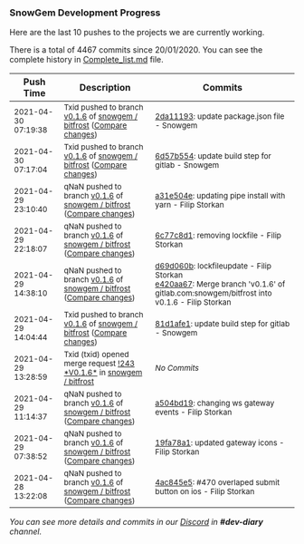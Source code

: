 
### SnowGem Development Progress

Here are the last 10 pushes to the projects we are currently working.

There is a total of 4467 commits since 20/01/2020. You can see the complete history in
 [Complete_list.md](Complete_list.md) file.

| Push Time | Description | Commits |
| --- | --- | --- |
| <sub>2021-04-30 07:19:38</sub> | <sub>Txid pushed to branch [v0\.1\.6](https://gitlab.com/snowgem/bitfrost/commits/v0.1.6) of [snowgem / bitfrost](https://gitlab.com/snowgem/bitfrost) ([Compare changes](https://gitlab.com/snowgem/bitfrost/compare/6d57b554155aca15a69a35038647141421c4db76...2da11193d052333404bd4dd46f34e9f78d3160c3))</sub> | <sub>[2da11193](https://gitlab.com/snowgem/bitfrost/-/commit/2da11193d052333404bd4dd46f34e9f78d3160c3): update package.json file - Snowgem</sub> |
| <sub>2021-04-30 07:17:04</sub> | <sub>Txid pushed to branch [v0\.1\.6](https://gitlab.com/snowgem/bitfrost/commits/v0.1.6) of [snowgem / bitfrost](https://gitlab.com/snowgem/bitfrost) ([Compare changes](https://gitlab.com/snowgem/bitfrost/compare/a31e504ec7e1f55b0e0c020fae459c9d47a0c8ae...6d57b554155aca15a69a35038647141421c4db76))</sub> | <sub>[6d57b554](https://gitlab.com/snowgem/bitfrost/-/commit/6d57b554155aca15a69a35038647141421c4db76): update build step for gitlab - Snowgem</sub> |
| <sub>2021-04-29 23:10:40</sub> | <sub>qNaN pushed to branch [v0\.1\.6](https://gitlab.com/snowgem/bitfrost/commits/v0.1.6) of [snowgem / bitfrost](https://gitlab.com/snowgem/bitfrost) ([Compare changes](https://gitlab.com/snowgem/bitfrost/compare/6c77c8d124568ab27f41b9c07693017611baec8f...a31e504ec7e1f55b0e0c020fae459c9d47a0c8ae))</sub> | <sub>[a31e504e](https://gitlab.com/snowgem/bitfrost/-/commit/a31e504ec7e1f55b0e0c020fae459c9d47a0c8ae): updating pipe install with yarn - Filip Storkan</sub> |
| <sub>2021-04-29 22:18:07</sub> | <sub>qNaN pushed to branch [v0\.1\.6](https://gitlab.com/snowgem/bitfrost/commits/v0.1.6) of [snowgem / bitfrost](https://gitlab.com/snowgem/bitfrost) ([Compare changes](https://gitlab.com/snowgem/bitfrost/compare/e420aa6793db6a714775a2480141a8bc47b88551...6c77c8d124568ab27f41b9c07693017611baec8f))</sub> | <sub>[6c77c8d1](https://gitlab.com/snowgem/bitfrost/-/commit/6c77c8d124568ab27f41b9c07693017611baec8f): removing lockfile - Filip Storkan</sub> |
| <sub>2021-04-29 14:38:10</sub> | <sub>qNaN pushed to branch [v0\.1\.6](https://gitlab.com/snowgem/bitfrost/commits/v0.1.6) of [snowgem / bitfrost](https://gitlab.com/snowgem/bitfrost) ([Compare changes](https://gitlab.com/snowgem/bitfrost/compare/81d1afe1071cb7f393126b979d65249f461a138c...e420aa6793db6a714775a2480141a8bc47b88551))</sub> | <sub>[d69d060b](https://gitlab.com/snowgem/bitfrost/-/commit/d69d060b212e985ce8625f4572c2819c8c2525a0): lockfileupdate - Filip Storkan<br>[e420aa67](https://gitlab.com/snowgem/bitfrost/-/commit/e420aa6793db6a714775a2480141a8bc47b88551): Merge branch 'v0.1.6' of gitlab.com:snowgem/bitfrost into v0.1.6 - Filip Storkan</sub> |
| <sub>2021-04-29 14:04:44</sub> | <sub>Txid pushed to branch [v0\.1\.6](https://gitlab.com/snowgem/bitfrost/commits/v0.1.6) of [snowgem / bitfrost](https://gitlab.com/snowgem/bitfrost) ([Compare changes](https://gitlab.com/snowgem/bitfrost/compare/a504bd1979a8a7f8432669d449ab6b82e8bedf54...81d1afe1071cb7f393126b979d65249f461a138c))</sub> | <sub>[81d1afe1](https://gitlab.com/snowgem/bitfrost/-/commit/81d1afe1071cb7f393126b979d65249f461a138c): update build step for gitlab - Snowgem</sub> |
| <sub>2021-04-29 13:28:59</sub> | <sub>Txid (txid) opened merge request [\!243 \*V0\.1\.6\*](https://gitlab.com/snowgem/bitfrost/-/merge_requests/243) in [snowgem / bitfrost](https://gitlab.com/snowgem/bitfrost)</sub> | <sub>_No Commits_</sub> |
| <sub>2021-04-29 11:14:37</sub> | <sub>qNaN pushed to branch [v0\.1\.6](https://gitlab.com/snowgem/bitfrost/commits/v0.1.6) of [snowgem / bitfrost](https://gitlab.com/snowgem/bitfrost) ([Compare changes](https://gitlab.com/snowgem/bitfrost/compare/19fa78a17f7cbf3832a6354bb13985db7372ae40...a504bd1979a8a7f8432669d449ab6b82e8bedf54))</sub> | <sub>[a504bd19](https://gitlab.com/snowgem/bitfrost/-/commit/a504bd1979a8a7f8432669d449ab6b82e8bedf54): changing ws gateway events - Filip Storkan</sub> |
| <sub>2021-04-29 07:38:52</sub> | <sub>qNaN pushed to branch [v0\.1\.6](https://gitlab.com/snowgem/bitfrost/commits/v0.1.6) of [snowgem / bitfrost](https://gitlab.com/snowgem/bitfrost) ([Compare changes](https://gitlab.com/snowgem/bitfrost/compare/4ac845e55b6145bc23542f087a2aace9166850eb...19fa78a17f7cbf3832a6354bb13985db7372ae40))</sub> | <sub>[19fa78a1](https://gitlab.com/snowgem/bitfrost/-/commit/19fa78a17f7cbf3832a6354bb13985db7372ae40): updated gateway icons - Filip Storkan</sub> |
| <sub>2021-04-28 13:22:08</sub> | <sub>qNaN pushed to branch [v0\.1\.6](https://gitlab.com/snowgem/bitfrost/commits/v0.1.6) of [snowgem / bitfrost](https://gitlab.com/snowgem/bitfrost) ([Compare changes](https://gitlab.com/snowgem/bitfrost/compare/82e84a1b5f1ad4a9fe291955c09a6b1cab9315ca...4ac845e55b6145bc23542f087a2aace9166850eb))</sub> | <sub>[4ac845e5](https://gitlab.com/snowgem/bitfrost/-/commit/4ac845e55b6145bc23542f087a2aace9166850eb): #470 overlaped submit button on ios - Filip Storkan</sub> |

_You can see more details and commits in our [Discord](https://discord.gg/zumGnbg) in **#dev-diary** channel._
